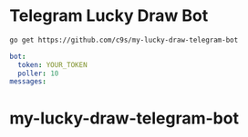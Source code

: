 # Telegram Lucky Draw Bot

```bash
go get https://github.com/c9s/my-lucky-draw-telegram-bot
```

```yaml
bot:
  token: YOUR_TOKEN
  poller: 10
messages:

```

# my-lucky-draw-telegram-bot
